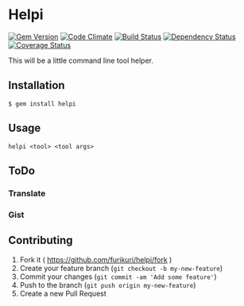# Helpi

[![Gem Version](https://badge.fury.io/rb/helpi.svg)](http://badge.fury.io/rb/helpi)
[![Code Climate](https://codeclimate.com/github/FuriKuri/helpi.png)](https://codeclimate.com/github/FuriKuri/helpi)
[![Build Status](https://travis-ci.org/FuriKuri/helpi.svg?branch=master)](https://travis-ci.org/FuriKuri/helpi)
[![Dependency Status](https://gemnasium.com/FuriKuri/helpi.svg)](https://gemnasium.com/FuriKuri/helpi)
[![Coverage Status](https://img.shields.io/coveralls/FuriKuri/helpi.svg)](https://coveralls.io/r/FuriKuri/helpi)

This will be a little command line tool helper.

## Installation

    $ gem install helpi

## Usage

```
helpi <tool> <tool args>
```
## ToDo
### Translate
### Gist

## Contributing

1. Fork it ( https://github.com/furikuri/helpi/fork )
2. Create your feature branch (`git checkout -b my-new-feature`)
3. Commit your changes (`git commit -am 'Add some feature'`)
4. Push to the branch (`git push origin my-new-feature`)
5. Create a new Pull Request
